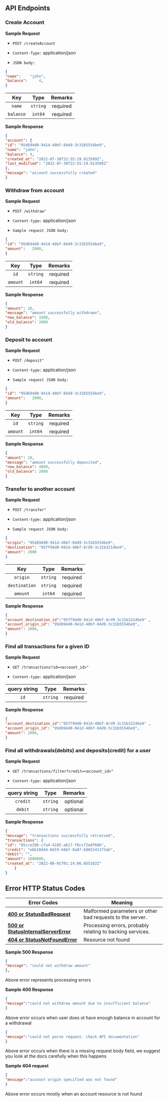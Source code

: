 ## API Endpoints

### Create Account

**Sample Request**

- `POST /createAccount`
  
- `Content-Type:` application/json
  
- `JSON body:` 


```json
{
"name":    "john",
"balance":     4,
}
```

|     **Key**    | **Type** | **Remarks** |
|:--------------:|:--------:|:-----------:|
| `name` | `string` | required  |
| `balance` | `int64` | required  |


**Sample Response**

```json
{
"account": {
"id": "95d694d0-941d-40bf-84d9-3c31b5554be9",
"name": "john",
"balance": 4,
"created_at": "2022-07-30T22:55:19.913509Z",
"last_modified": "2022-07-30T22:55:19.913509Z"
},
"message": "account successfully created"
}
```

### Withdraw from account

**Sample Request**

- `POST /withdraw"`

- `Content-type:` application/json

- `Sample request JSON body:`

```json
{
"id": "95d694d0-941d-40bf-84d9-3c31b5554be9",
"amount":   2000,
}
```

|     **Key**    | **Type** | **Remarks** |
|:--------------:|:--------:|:-----------:|
| `id` | `string` | required  |
| `amount` | `int64` | required  |


**Sample Response**

```json
{
"amount": 10,
"message": "amount successfully withdrawn",
"new_balance": 1990,
"old_balance": 2000
}
```


### Deposit to account

**Sample Request**

- `POST /deposit"`

- `Content-type:` application/json

- `Sample request JSON body:`

```json
{
"id": "95d694d0-941d-40bf-84d9-3c31b5554be9",
"amount":   2000,
}
```

|     **Key**    | **Type** | **Remarks** |
|:--------------:|:--------:|:-----------:|
| `id` | `string` | required  |
| `amount` | `int64` | required  |


**Sample Response**

```json
{
"amount": 10,
"message": "amount successfully deposited",
"new_balance": 4000,
"old_balance": 2000
}
```


### Transfer to another account

**Sample Request**

- `POST /transfer"`

- `Content-type:` application/json

- `Sample request JSON body:`

```json
{
"origin": "95d694d0-941d-40bf-84d9-3c31b5554be9",
"destination": "95ff94d0-941d-40bf-8rd9-3c31b3214be9",
"amount": 2000
}
```

|     **Key**    | **Type** | **Remarks** |
|:--------------:|:--------:|:-----------:|
| `origin` | `string` | required  |
| `destination` | `string` | required  |
| `amount` | `int64` | required  |


**Sample Response**

```json
{
"account_destination_id":"95ff94d0-941d-40bf-8rd9-3c31b3214be9" ,
"account_origin_id": "95d694d0-941d-40bf-84d9-3c31b5554be9",
"amount": 2000,
}
```


### Find all transactions for a given ID

**Sample Request**

- `GET /transactions?id=<account_id>"`

- `Content-type:` application/json


|     **query string**    | **Type** | **Remarks** |
|:--------------:|:--------:|:-----------:|
| `id` | `string` | required  |

**Sample Response**

```json
{
"account_destination_id":"95ff94d0-941d-40bf-8rd9-3c31b3214be9" ,
"account_origin_id": "95d694d0-941d-40bf-84d9-3c31b5554be9",
"amount": 2000,
}
```
### Find all withdrawals(debits) and deposits(credit) for a user

**Sample Request**

- `GET /transactions/filter?credit=<account_id>"`

- `Content-type:` application/json


|     **query string**    | **Type** | **Remarks** |
|:--------------:|:--------:|:-----------:|
| `credit` | `string` | optional  | Depending on if you want to find deposits
| `debit` | `string` | optional  | Depending on if you want to find withdrawals

**Sample Response**

```json
{
"message": "transactions successfully retreived",
"transactions": {
"id": "85cce29b-cfa4-4185-a617-f0ccf2edf60b",
"credit": "ebb18d44-8d19-44bf-8a87-b8015411f3ab",
"debit": "",
"amount": 1000000,
"created_at": "2022-08-01T01:14:06.055102Z"
    }
}
```
## Error HTTP Status Codes

 **Error Codes**                              | **Meaning**
----------------------------------------------|------------------------------------------------------------------------------
 **[400 or StatusBadRequest](#400)**          | Malformed parameters or other bad requests to the server.
 **[500 or StatusInternalServerError](#500)** | Processing errors, probably relating to backing services.
  **[404 or StatusNotFoundError](#404)** | Resource not found



**Sample 500 Response**

```json
{
"message": "could not withdraw amount"
},
```
Above error represents processing errors

**Sample 400 Response**
```json
{
"message":"could not withdraw amount due to insufficient balance"
}
```
Above error occurs when user does ot have enough balance in account for a withdrawal

```json
{
"message":"could not parse request. check API documentation"
}
```
Above error occurs when there is a missing request body field, we suggest you look at the docs carefully when this happens

**Sample 404 request**

```json
{
"message":"account origin specified was not found"
}
```
Above error occurs mostly when an account resource is not found


